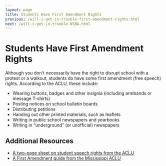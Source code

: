 ```yaml
---
layout: page
title: Students Have First Amendment Rights
previous: /will-i-get-in-trouble-first-amendment-rights.html
next: /will-i-get-in-trouble-NSBA.html
---
```


Students Have First Amendment Rights
=================

Although you don't necessarily have the right to disrupt school with a protest or a walkout, students do have some first amendment (free speech) rights.  According to the ACLU, these include:
* Wearing buttons, badges and other insignia (including armbands or message T-shirts)
* Posting notices on school bulletin boards
* Distributing petitions
* Handing out other printed materials, such as leaflets
* Writing in public school newspapers and yearbooks
* Writing in “underground” (or unofficial) newspapers

Additional Resources
--------------------
* [A two-page sheet on student speech rights from the ACLU](https://www.aclu.org/files/pdfs/immigrants/studentwalkouts20060503.pdf)
* [A First Amendment guide from the Mississippi ACLU](https://www.aclu-ms.org/en/your-first-amendment-guide-student-walkouts)
